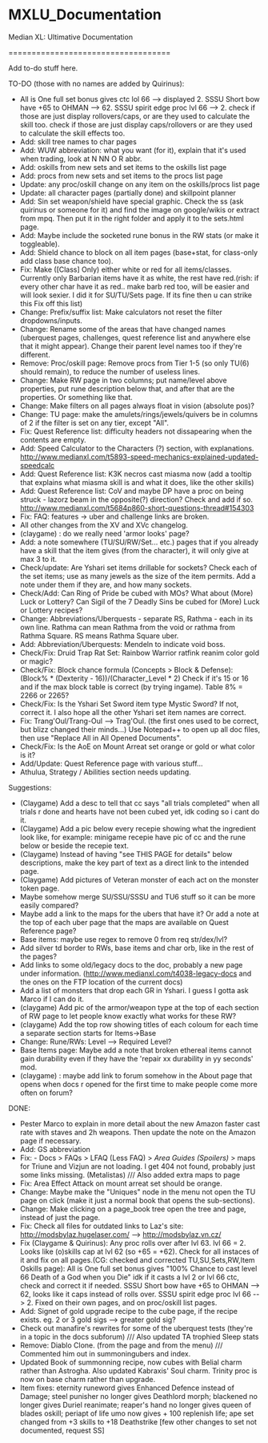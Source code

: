 # MXLU_Documentation
Median XL: Ultimative Documentation

===================================

Add to-do stuff here.

TO-DO (those with no names are added by Quirinus):
- All is One full set bonus gives ctc lol 66 --> displayed 2. SSSU Short bow have +65 to OHMAN --> 62. SSSU spirit edge proc lvl 66 --> 2. check if those are just display rollovers/caps, or are they used to calculate the skill too.
 check if those are just display caps/rollovers or are they used to calculate the skill effects too.
- Add: skill tree names to char pages
- Add: WUW abbreviation: what you want (for it), explain that it's used when trading, look at N NN O R abbr.
- Add: oskills from new sets and set items to the oskills list page
- Add: procs from new sets and set items to the procs list page
- Update: any proc/oskill change on any item on the oskills/procs list page
- Update: all character pages (partially done) and skillpoint planner
- Add: Sin set weapon/shield have special graphic. Check the ss (ask quirinus or someone for it) and find the image on google/wikis or extract from mpq. Then put it in the right folder and apply it to the sets.html page.
- Add: Maybe include the socketed rune bonus in the RW stats (or make it toggleable).
- Add: Shield chance to block on all item pages (base+stat, for class-only add class base chance too).
- Fix: Make ([Class] Only) either white or red for all items/classes. Currently only Barbarian items have it as white, the rest have red.(rish: if every other char have it as red.. make barb red too, will be easier and will look sexier. I did it for SU/TU/Sets page. If its fine then u can strike this Fix off this list)
- Change: Prefix/suffix list: Make calculators not reset the filter dropdowns/inputs.
- Change: Rename some of the areas that have changed names (uberquest pages, challenges, quest reference list and anywhere else that it might appear). Change their parent level names too if they're different.
- Remove: Proc/oskill page: Remove procs from Tier 1-5 (so only TU(6) should remain), to reduce the number of useless lines.
- Change: Make RW page in two columns; put name/level above properties, put rune description below that, and after that are the properties. Or something like that.
- Change: Make filters on all pages always float in vision (absolute pos)?
- Change: TU page: make the amulets/rings/jewels/quivers be in columns of 2 if the filter is set on any tier, except "All".
- Fix: Quest Reference list: difficulty headers not dissapearing when the contents are empty.
- Add: Speed Calculator to the Characters (?) section, with explanations. http://www.medianxl.com/t5893-speed-mechanics-explained-updated-speedcalc
- Add: Quest Reference list: K3K necros cast miasma now (add a tooltip that explains what miasma skill is and what it does, like the other skills)
- Add: Quest Reference list: CoV and maybe DP have a proc on being struck - lazorz beam in the opposite(?) direction? Check and add if so. http://www.medianxl.com/t5684p860-short-questions-thread#154303
- Fix: FAQ: features -> uber and challenge links are broken.
- All other changes from the XV and XVc changelog.
- (claygame) : do we really need 'armor looks' page?
- Add: a note somewhere (TU/SU/RW/Set... etc.) pages that if you already have a skill that the item gives (from the character), it will only give at max 3 to it.
- Check/update: Are Yshari set items drillable for sockets? Check each of the set items; use as many jewels as the size of the item permits. Add a note under them if they are, and how many sockets.
- Check/Add: Can Ring of Pride be cubed with MOs? What about (More) Luck or Lottery? Can Sigil of the 7 Deadly Sins be cubed for (More) Luck or Lottery recipes?
- Change: Abbreviations/Uberquests - separate RS, Rathma - each in its own line. Rathma can mean Rathma from the void or rathma from Rathma Square. RS means Rathma Square uber.
- Add: Abbreviation/Uberquests: Mendeln to indicate void boss.
- Check/Fix: Druid Trap Rat Set: Rainbow Warrior ratfink reanim color gold or magic?
- Check/Fix: Block chance formula (Concepts > Block & Defense): (Block% * (Dexterity - 16))/(Character_Level * 2) Check if it's 15 or 16 and if the max block table is correct (by trying ingame). Table 8% = 2266 or 2265?
- Check/Fix: Is the Yshari Set Sword item type Mystic Sword? If not, correct it. I also hope all the other Yshari set item names are correct.
- Fix: Trang'Oul/Trang-Oul --> Trag'Oul. (the first ones used to be correct, but blizz changed their minds...) Use Notepad++ to open up all doc files, then use "Replace All in All Opened Documents".
- Check/Fix: Is the AoE on Mount Arreat set orange or gold or what color is it?
- Add/Update: Quest Reference page with various stuff...
- Athulua, Strategy / Abilities section needs updating.



Suggestions:
- (Claygame) Add a desc to tell that cc says "all trials completed" when all trials r done and hearts have not been cubed yet, idk coding so i cant do it.
- (Claygame) Add a pic below every recepie showing what the ingredient look like, for example: minigame recepie have pic of cc and the rune below or beside the recepie text.
- (Claygame) Instead of having "see THIS PAGE for details" below descriptions, make the key part of text as a direct link to the intended page.
- (Claygame) Add pictures of Veteran monster of each act on the monster token page.
- Maybe somehow merge SU/SSU/SSSU and TU6 stuff so it can be more easily compared?
- Maybe add a link to the maps for the ubers that have it? Or add a note at the top of each uber page that the maps are available on Quest Reference page?
- Base items: maybe use regex to remove 0 from req str/dex/lvl?
- Add silver td border to RWs, base items and char orb, like in the rest of the pages?
- Add links to some old/legacy docs to the doc, probably a new page under information. (http://www.medianxl.com/t4038-legacy-docs and the ones on the FTP location of the current docs)
- Add a list of monsters that drop each GR in Yshari. I guess I gotta ask Marco if I can do it.
- (claygame) Add pic of the armor/weapon type at the top of each section of RW page to let people know exactly what works for these RW?
- (claygame) Add the top row showing titles of each coloum for each time a separate section starts for Items->Base
- Change: Rune/RWs: Level --> Required Level?
- Base Items page: Maybe add a note that broken ethereal items cannot gain durability even if they have the 'repair xx durability in yy seconds' mod.
- (claygame) : maybe add link to forum somehow in the About page that opens when docs r opened for the first time to make people come more often on forum?

DONE:
- Pester Marco to explain in more detail about the new Amazon faster cast rate with staves and 2h weapons. Then update the note on the Amazon page if necessary.
-  Add: GS abbreviation
- Fix: - Docs > FAQs > LFAQ (Less FAQ) > *Area Guides (Spoilers)* > maps for Triune and Vizjun are not loading. I get 404 not found, probably just some links missing. (Metalistas) /// Also added extra maps to page
- Fix: Area Effect Attack on mount arreat set should be orange.
- Change: Maybe make the "Uniques" node in the menu not open the TU page on click (make it just a normal book that opens the sub-sections).
- Change: Make clicking on a page_book tree open the tree and page, instead of just the page.
- Fix: Check all files for outdated links to Laz's site: http://modsbylaz.hugelaser.com/ --> http://modsbylaz.vn.cz/
- Fix (Claygame & Quirinus): Any proc rolls over after lvl 63. lvl 66 = 2. Looks like (o)skills cap at lvl 62 (so +65 = +62). Check for all instaces of it and fix on all pages.(CG: checked and corrected TU,SU,Sets,RW,Item Oskills page):
 All is One full set bonus gives "100% Chance to cast level 66 Death of a God when you Die" idk if it casts a lvl 2 or lvl 66 ctc, check and correct it if needed. SSSU Short bow have +65 to OHMAN --> 62, looks like it caps instead of rolls over. SSSU spirit edge proc lvl 66 --> 2. Fixed on their own pages, and on proc/oskill list pages.
- Add: Signet of gold upgrade recipe to the cube page, if the recipe exists. eg. 2 or 3 gold sigs --> greater gold sig?
- Check out manafire's rewrites for some of the uberquest tests (they're in a topic in the docs subforum) /// Also updated TA trophied Sleep stats
- Remove: Diablo Clone. (from the page and from the menu) /// Commented him out in summoningubers and index.
- Updated Book of summonning recipe, now cubes with Belial charm rather than Astrogha. Also updated Kabraxis' Soul charm. Trinity proc is now on base charm rather than upgrade.
- Item fixes: eternity runeword gives Enhanced Defence instead of Damage; steel punisher no longer gives Deathlord morph; blackened no longer gives Duriel reanimate; reaper's hand no longer gives queen of blades oskill; periapt of life umo now gives + 100 replenish life; ape set changed from +3 skills to +18 Deathstrike [few other changes to set not documented, request SS]
